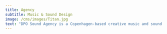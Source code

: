 ```yaml
---
title: Agency
subtitle: Music & Sound Design
image: /cms/images/Titan.jpg
text: "DPO Sound Agency is a Copenhagen-based creative music and sound design agency.\_\n\nAt DPO Sound Agency, we combine years of experience with artistic vision, attention to details and a total of five Bachelor’s Degrees in Media Sonic Communication.\n\nOur talented team of five unique composers and sound designers offers contemporary music production, innovative sound design and audio post production for commercials, television, film.\n\nWith a total of more than 55 million views across social media platforms, we are rapidly establishing a reputation as a go-to agency for excellent quality sound production for digital media."
---
```

































































